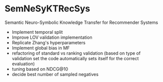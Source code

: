 # SemNeSyKTRecSys
Semantic Neuro-Symbolic Knowledge Transfer for Recommender Systems

- Implement temporal split
- Improve LOV validation implementation 
- Replicate Zhang's hyperparameters
- Implement global bias in MF
- refactoring of standard vs ranking validation (based on type of validation set the code automatically sets itself for the correct evaluation)
- tuning based on NDCG@10
- decide best number of sampled negatives